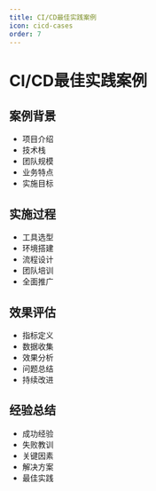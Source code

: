```yaml
---
title: CI/CD最佳实践案例
icon: cicd-cases
order: 7
---
```


# CI/CD最佳实践案例

## 案例背景
- 项目介绍
- 技术栈
- 团队规模
- 业务特点
- 实施目标

## 实施过程
- 工具选型
- 环境搭建
- 流程设计
- 团队培训
- 全面推广

## 效果评估
- 指标定义
- 数据收集
- 效果分析
- 问题总结
- 持续改进

## 经验总结
- 成功经验
- 失败教训
- 关键因素
- 解决方案
- 最佳实践
